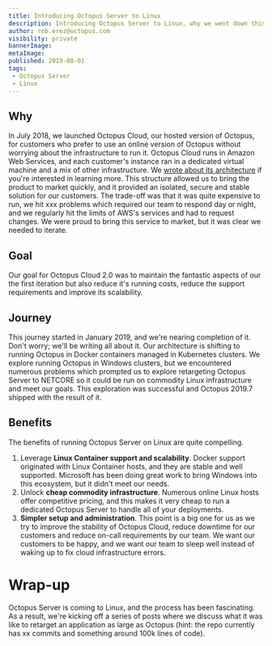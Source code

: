 ```yaml
---
title: Introducing Octopus Server to Linux
description: Introducing Octopus Server to Linux, why we went down this path and its benefits. 
author: rob.erez@octopus.com
visibility: private
bannerImage: 
metaImage: 
published: 2019-08-01
tags:
 - Octopus Server
 - Linux
---
```


## Why

In July 2018, we launched Octopus Cloud, our hosted version of Octopus, for customers who prefer to use an online version of Octopus without worrying about the infrastructure to run it. Octopus Cloud runs in Amazon Web Services, and each customer's instance ran in a dedicated virtual machine and a mix of other infrastructure. We [wrote about its architecture](https://octopus.com/blog/building-the-octopus-cloud-in-aws) if you're interested in learning more. This structure allowed us to bring the product to market quickly, and it provided an isolated, secure and stable solution for our customers. The trade-off was that it was quite expensive to run, we hit xxx problems which required our team to respond day or night, and we regularly hit the limits of AWS's services and had to request changes. We were proud to bring this service to market, but it was clear we needed to iterate. 

## Goal

Our goal for Octopus Cloud 2.0 was to maintain the fantastic aspects of our the first iteration but also reduce it's running costs, reduce the support requirements and improve its scalability. 

## Journey

This journey started in January 2019, and we're nearing completion of it. Don't worry; we'll be writing all about it. Our architecture is shifting to running Octopus in Docker containers managed in Kubernetes clusters. We explore running Octopus in Windows clusters, but we encountered numerous problems which prompted us to explore retargeting Octopus Server to NETCORE so it could be run on commodity Linux infrastructure and meet our goals. This exploration was successful and Octopus 2019.7 shipped with the result of it. 

## Benefits

The benefits of running Octopus Server on Linux are quite compelling. 

1. Leverage **Linux Container support and scalability**. Docker support originated with Linux Container hosts, and they are stable and well supported. Microsoft has been doing great work to bring Windows into this ecosystem, but it didn't meet our needs. 
2. Unlock **cheap commodity infrastructure**. Numerous online Linux hosts offer competitive pricing, and this makes it very cheap to run a dedicated Octopus Server to handle all of your deployments. 
3. **Simpler setup and administration**. This point is a big one for us as we try to improve the stability of Octopus Cloud, reduce downtime for our customers and reduce on-call requirements by our team. We want our customers to be happy, and we want our team to sleep well instead of waking up to fix cloud infrastructure errors.

# Wrap-up

Octopus Server is coming to Linux, and the process has been fascinating. As a result, we're kicking off a series of posts where we discuss what it was like to retarget an application as large as Octopus (hint: the repo currently has xx commits and something around 100k lines of code). 
